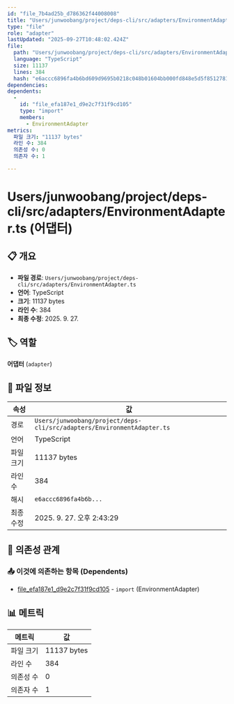 ```yaml
---
id: "file_7b4ad25b_d786362f44008008"
title: "Users/junwoobang/project/deps-cli/src/adapters/EnvironmentAdapter.ts (어댑터)"
type: "file"
role: "adapter"
lastUpdated: "2025-09-27T10:48:02.424Z"
file:
  path: "Users/junwoobang/project/deps-cli/src/adapters/EnvironmentAdapter.ts"
  language: "TypeScript"
  size: 11137
  lines: 384
  hash: "e6accc6896fa4b6bd609d9695b0218c048b01604bb000fd848e5d5f8512781c4"
dependencies:
dependents:
  -
    id: "file_efa187e1_d9e2c7f31f9cd105"
    type: "import"
    members:
      - EnvironmentAdapter
metrics:
  파일 크기: "11137 bytes"
  라인 수: 384
  의존성 수: 0
  의존자 수: 1

---
```


# Users/junwoobang/project/deps-cli/src/adapters/EnvironmentAdapter.ts (어댑터)

## 📋 개요

- **파일 경로**: `Users/junwoobang/project/deps-cli/src/adapters/EnvironmentAdapter.ts`
- **언어**: TypeScript
- **크기**: 11137 bytes
- **라인 수**: 384
- **최종 수정**: 2025. 9. 27.

## 🏷️ 역할

**어댑터** (`adapter`)

## 📄 파일 정보

| 속성 | 값 |
|------|----|
| 경로 | `Users/junwoobang/project/deps-cli/src/adapters/EnvironmentAdapter.ts` |
| 언어 | TypeScript |
| 파일 크기 | 11137 bytes |
| 라인 수 | 384 |
| 해시 | `e6accc6896fa4b6b...` |
| 최종 수정 | 2025. 9. 27. 오후 2:43:29 |

## 🔗 의존성 관계

### 📤 이것에 의존하는 항목 (Dependents)

- [file_efa187e1_d9e2c7f31f9cd105](file_efa187e1_d9e2c7f31f9cd105.md) - `import` (EnvironmentAdapter)

## 📊 메트릭

| 메트릭 | 값 |
|--------|----|
| 파일 크기 | 11137 bytes |
| 라인 수 | 384 |
| 의존성 수 | 0 |
| 의존자 수 | 1 |

